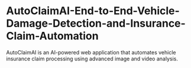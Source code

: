 # AutoClaimAI-End-to-End-Vehicle-Damage-Detection-and-Insurance-Claim-Automation
AutoClaimAI is an AI-powered web application that automates vehicle insurance claim processing using advanced image and video analysis.
